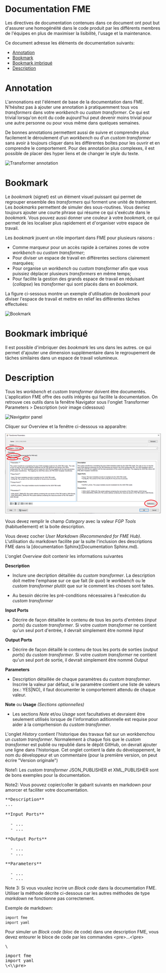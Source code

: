 # Documentation FME


Les directives de documentation contenues dans ce document ont pout but d'assurer une homogénéité dans le code produit par les différents membres de l'équipes en plus de maximiser la lisibilité, l'usage et la maintenance.

Ce document adresse les éléments de documentation suivants:

 - [Annotation](#Annotation)
 - [Bookmark](#Bookmark)
 - [Bookmark imbriqué](#Bookmark-imbriqué)
 - [Description](#Description)


# Annotation

L'annonations est l'élément de base de la documentation dans FME.  N'hésitez pas à ajouter une annotation à pratiquemment tous vos *transformers* dans votre *workbench* ou *custom transformer*.  Ce qui est trivial lorsqu'on écrit du code aujourd'hui peut devenir moins trivial pour une autre personne ou pour vous même dans quelques semaines.  

De bonnes annotations permettent aussi de suivre et comprendre plus facilement le déroulement d'un *workbench* ou d'un *custom transformer* sans avoir à toujours cliquer dans les différentes boîtes pour les ouvrir et en comprendre le comportement.  Pour des annotation plus complexes, il est possible de placer des hyper liens et de changer le style du texte.

![Transformer annotation](images/img_3.png)

# Bookmark

Le *bookmark* (signet) est un élément visuel puissant qui permet de regrouper ensemble des *transformers* qui forment une unité de traitement.  Les *bookmarks* permettent de simuler des sous-routines.  Vous devriez toujours ajouter une courte phrase qui résume ce qui s'exécute dans le *bookmark*.  Vous pouvez aussi donner une couleur à votre *bookmark*, ce qui permet de les localiser plus rapidement et d'organiser votre espace de travail.

Les *bookmark* jouent un rôle important dans FME pour plusieurs raisons :
  * Comme marqueur pour un accès rapide à certaines zones de votre *workbench* ou *custom transformer*;
  * Pour diviser un espace de travail en différentes sections clairement marquées;
  * Pour organise un *workbench* ou *custom transformer* afin que vous puissiez déplacer plusieurs *transformers* en même temps;
  * Pour facilite la gestion des grands espace de travail en réduisant (*collapse*) les *transformer* qui sont placés dans en *bookmark*.

La figure ci-sessous montre un exemple d'utilisation de *bookmark* pour diviser l'espace de travail et mettre en relief les différentes tâches effectuées:

![Bookmark](images/img.png)

# Bookmark imbriqué

Il est possible d'imbriquer des *bookmark* les uns dans les autres.  ce qui permet d'ajouter une dimension supplémentaire dans le regroupement de tâches similaires dans un espace de travail volumineux.

# Description

Tous les *workbench* et *custom transformer* doivent être documentés.  L'application FME offre des outils intégrés qui facilite la documentation.  On retrouve ces outils dans la fenêtre Navigator sous l'onglet Transformer Parameters > Description (voir image cidessous)

![Navigator panel](images/img_1.png)

Cliquer sur Overview et la fenêtre ci-dessous va apparaître:

![Transformer documentation](images/img_2.png)

Vous devez remplir le champ  *Category* avec la valeur *FGP Tools* (habituellement) et la boite description.

Vous devez cocher *User Markdown (Recommended for FME Hub)*.  L'utilisation du markdown facilite par la suite l'inclusion des descriptions FME dans la [documentation Sphinx](Documentation Sphinx.md). 

L'onglet *Overview* doit contenir les informations suivantes

**Description**

  * Inclure une decription détaillée du *custom transformer*.  La description doit mettre l'emphase sur ce que fait (*le quoi*) le *workbench* ou le *custom transformer* plutôt que sur le comment les choses sont faites.

  * Au besoin décrire les pré-conditions nécessaires à l'exécution du *custom transformer*

 
**Input Ports**

  * Décrire de façon détaillée le contenu de tous les ports d'entrées (*input ports*) du *custom transformer*. Si votre *custom transformer* ne contient qu'un seul port d'entrée, il devrait simplement être nommé *Input*


**Output Ports**

  * Décrire de façon détaillé le contenu de tous les ports de sorties (*output ports*) du *custom transformer*. Si votre *custom transformer* ne contient qu'un seul port de sortie, il devrait simplement être nommé *Output*


**Parameters**

  * Description détaillée de chaque paramètres du *custom transformer*.  Inscrire la valeur par défaut, si le paramètre contient une liste de valeurs (ex.: YES|NO), il faut documenter le comportement attendu de chaque valeur. 


**Note** ou **Usage** *(Sections optionnelles)*

  * Les sections *Note* et/ou *Usage* sont facultatives et devraient être seulement utilisés lorsque de l'information aditionnelle est requise pour aider à la comprhension du *custom transformer*.


L'onglet *History* contient l'historique des travaux fait sur un *workbench*ou un *custom transformer*.  Normalement à chaque fois que le *custom transformer* est publié ou republié dans le dépôt GitHub, on devrait ajouter une ligne dans l'historique.  Cet onglet contient la date du développement, le nom du développeur et un commentaire (pour la première version, on peut écrire "Version originale")

Note1: Les *custom transformer* JSON_PUBLISHER et XML_PUBLISHER sont de bons exemples pour la documentation.

Note2: Vous pouvez copier/coller le gabarit suivants en markdown pour amorcer et faciliter votre documentation.

<pre>
**Description**
...

**Input Ports**

  - ...    
  - ...

**Output Ports**

  - ...  
  - ...

**Parameters**
 
  - ...  
  - ...
</pre>

Note 3: Si vous vouslez incrire un *Block code* dans la documentation FME.  Utiliser la méthode décrite ci-dessous car les autres méthodes de type *markdown* ne fonctionne pas correctement.

Exemple de markdown:

    import fme
    import yaml

Pour simuler un *Block code* (bloc de code) dans une description FME, vous devez entourer le bloce de code par les commandes \<pre\>...<\\pre\> 

<pre>
\<pre>
import fme  
import yaml  
\<\\pre>
</pre>